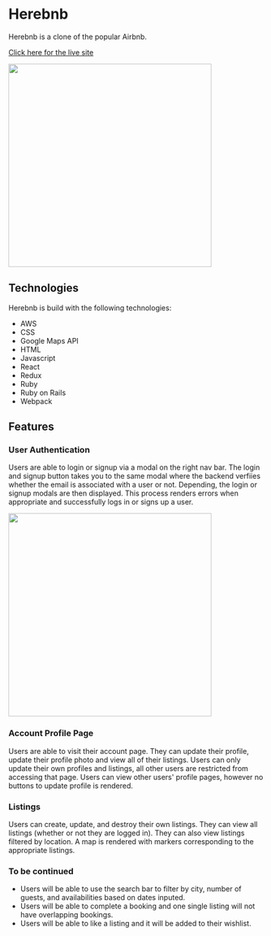 
# Herebnb 

Herebnb is a clone of the popular Airbnb.

[Click here for the live site](https://herebnb.herokuapp.com/#/) 
  

<img src="https://user-images.githubusercontent.com/90418154/149542990-235362cd-387e-4bdf-8208-ded4db782b82.gif" height=400px width="auto"/>
<!-- ![splash page ](https://user-images.githubusercontent.com/90418154/149538716-acb34ad9-8579-4555-88dc-0e84c8504efd.gif) -->



## Technologies

Herebnb is build with the following technologies: 

  - AWS
  - CSS
  - Google Maps API
  - HTML
  - Javascript
  - React 
  - Redux
  - Ruby 
  - Ruby on Rails 
  - Webpack

## Features 

### User Authentication
 Users are able to login or signup via a modal on the right nav bar. The login and signup button takes you to the same modal where the backend verfiies whether the email is associated with a user or not. Depending, the login or signup modals are then displayed. This process renders errors when appropriate and successfully logs in or signs up a user.
 
 <img src="https://user-images.githubusercontent.com/90418154/149543760-73dcb6b3-818a-4417-9087-13db12c49a80.gif" height=400px width="auto"/>
 
 ### Account Profile Page 
  Users are able to visit their account page. They can update their profile, update their profile photo and view all of their listings. Users can only update their own profiles and listings, all other users are restricted from accessing that page. Users can view other users' profile pages, however no buttons to update profile is rendered. 
  
  ### Listings
  
  Users can create, update, and destroy their own listings. They can view all listings (whether or not they are logged in). They can also view listings filtered by location. A map is rendered with markers corresponding to the appropriate listings. 
  
  ### To be continued 
 - Users will be able to use the search bar to filter by city, number of guests, and availabilities based on dates inputed. 
 - Users will be able to complete a booking and one single listing will not have overlapping bookings. 
 - Users will be able to like a listing and it will be added to their wishlist. 
  
  

